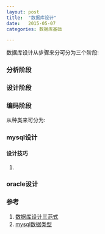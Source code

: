 ```yaml
---
layout: post
title:  "数据库设计"
date:   2015-05-07
categories: 数据库基础

---
```

数据库设计从步骤来分可分为三个阶段:
### 分析阶段

### 设计阶段

### 编码阶段

从种类来可分为:
### mysql设计
#### 设计技巧
1.  
### oracle设计

### 参考
1. [数据库设计三范式](http://www.blogjava.net/xzclog/archive/2009/01/04/249711.html)
2. [mysql数据类型](http://www.cnblogs.com/zbseoag/archive/2013/03/19/2970004.html)
